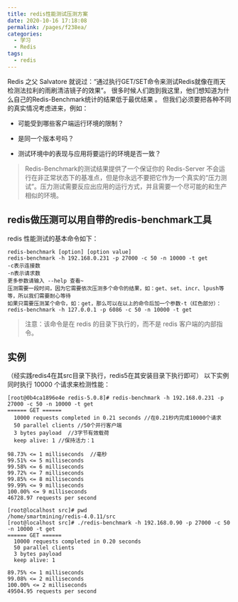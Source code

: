 ```yaml
---
title: redis性能测试压测方案
date: 2020-10-16 17:18:08
permalink: /pages/f238ea/
categories:
  - 学习
  - Redis
tags:
  - redis
---
```


Redis 之父 Salvatore 就说过：“通过执行GET/SET命令来测试Redis就像在雨天检测法拉利的雨刷清洁镜子的效果”。
很多时候人们跑到我这里，他们想知道为什么自己的Redis-Benchmark统计的结果低于最优结果 。
但我们必须要把各种不同的真实情况考虑进来，例如：
<!-- more -->
- 可能受到哪些客户端运行环境的限制？

- 是同一个版本号吗？

- 测试环境中的表现与应用将要运行的环境是否一致？


>Redis-Benchmark的测试结果提供了一个保证你的 Redis-Server 不会运行在非正常状态下的基准点，但是你永远不要把它作为一个真实的“压力测试”。压力测试需要反应出应用的运行方式，并且需要一个尽可能的和生产相似的环境。
## redis做压测可以用自带的redis-benchmark工具
redis 性能测试的基本命令如下：
```shell
redis-benchmark [option] [option value]
redis-benchmark -h 192.168.0.231 -p 27000 -c 50 -n 10000 -t get
-c表示连接数
-n表示请求数
更多参数请输入 --help 查看~
压测需要一段时间，因为它需要依次压测多个命令的结果，如：get、set、incr、lpush等等，所以我们需要耐心等待
如果只需要压测某个命令，如：get，那么可以在以上的命令后加一个参数-t（红色部分）：
redis-benchmark -h 127.0.0.1 -p 6086 -c 50 -n 10000 -t get
```
> 注意：该命令是在 redis 的目录下执行的，而不是 redis 客户端的内部指令。
## 实例
（经实践redis4在其src目录下执行，redis5在其安装目录下执行即可）
以下实例同时执行 10000 个请求来检测性能：
```shell
[root@0b4ca1896e4e redis-5.0.8]# redis-benchmark -h 192.168.0.231 -p 27000 -c 50 -n 10000 -t get
====== GET ======
  10000 requests completed in 0.21 seconds //在0.21秒内完成10000个请求
  50 parallel clients //50个并行客户端
  3 bytes payload  //3字节有效载荷
  keep alive: 1 //保持活力：1

98.73% <= 1 milliseconds  //毫秒
99.51% <= 5 milliseconds
99.58% <= 6 milliseconds
99.72% <= 7 milliseconds
99.85% <= 8 milliseconds
99.99% <= 9 milliseconds
100.00% <= 9 milliseconds
46728.97 requests per second

[root@localhost src]# pwd
/home/smartmining/redis-4.0.11/src
[root@localhost src]# ./redis-benchmark -h 192.168.0.90 -p 27000 -c 50 -n 10000 -t get
====== GET ======
  10000 requests completed in 0.20 seconds
  50 parallel clients
  3 bytes payload
  keep alive: 1

89.75% <= 1 milliseconds
99.08% <= 2 milliseconds
100.00% <= 2 milliseconds
49504.95 requests per second